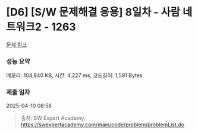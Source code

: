 # [D6] [S/W 문제해결 응용] 8일차 - 사람 네트워크2 - 1263 

[문제 링크](https://swexpertacademy.com/main/code/problem/problemDetail.do?contestProbId=AV18P2B6Iu8CFAZN) 

### 성능 요약

메모리: 104,840 KB, 시간: 4,227 ms, 코드길이: 1,591 Bytes

### 제출 일자

2025-04-10 08:58



> 출처: SW Expert Academy, https://swexpertacademy.com/main/code/problem/problemList.do